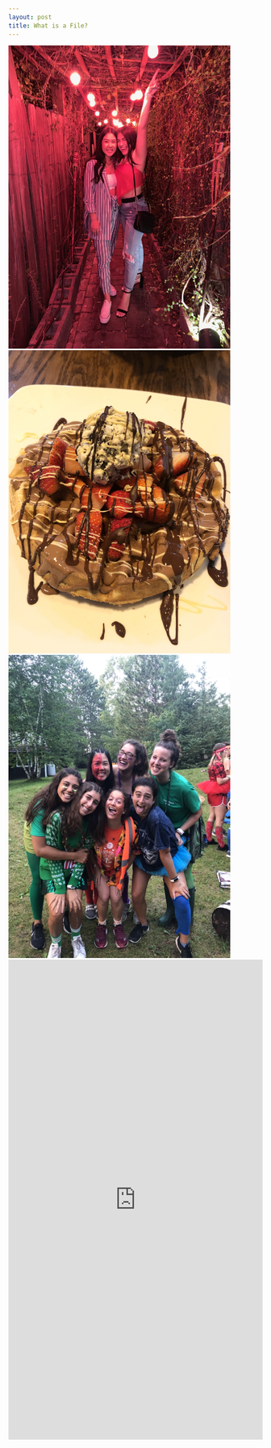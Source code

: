 ```yaml
---
layout: post
title: What is a File?
---
```


<img src="/birthday.JPG" width="440" height="600">
<img src="/icecream.JPG" width="440" height="600">
<img src="/BT.jpg" width="440" height="600">
<div style='position:relative; padding-bottom:calc(179.68% + 44px)'><iframe src='https://gfycat.com/ifr/DopeyApprehensiveFlickertailsquirrel' frameborder='0' scrolling='no' width='100%' height='100%' style='position:absolute;top:0;left:0;' allowfullscreen></iframe></div>
